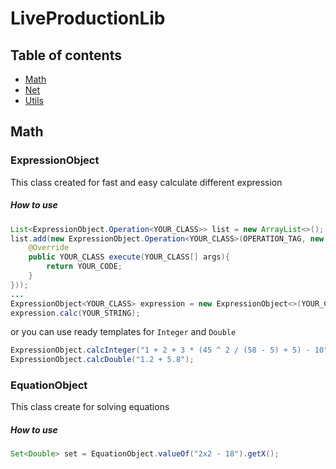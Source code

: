 # LiveProductionLib

## Table of contents
- [Math](#Math)
- [Net](#Net)
- [Utils](#Utils)

## Math
### ExpressionObject
This class created for fast and easy calculate different expression
##### How to use
```java
List<ExpressionObject.Operation<YOUR_CLASS>> list = new ArrayList<>();
list.add(new ExpressionObject.Operation<YOUR_CLASS>(OPERATION_TAG, new String[]{OPEREATION_STRINGS_IN_EXPRESSION}, COUNT_ARGS, new ExpressionObject.OperationMethod<YOUR_CLASS>() {
    @Override
    public YOUR_CLASS execute(YOUR_CLASS[] args){
        return YOUR_CODE;
    }
}));
...
ExpressionObject<YOUR_CLASS> expression = new ExpressionObject<>(YOUR_CLASS.class, list);
expression.calc(YOUR_STRING);
```

or you can use ready templates for ```Integer``` and ```Double```

```java
ExpressionObject.calcInteger("1 + 2 + 3 * (45 ^ 2 / (58 - 5) + 5) - 10");
ExpressionObject.calcDouble("1.2 + 5.8");
```
### EquationObject
This class create for solving equations
##### How to use
```java
Set<Double> set = EquationObject.valueOf("2x2 - 18").getX();
```